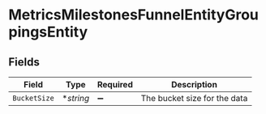 # MetricsMilestonesFunnelEntityGroupingsEntity


## Fields

| Field                        | Type                         | Required                     | Description                  |
| ---------------------------- | ---------------------------- | ---------------------------- | ---------------------------- |
| `BucketSize`                 | **string*                    | :heavy_minus_sign:           | The bucket size for the data |